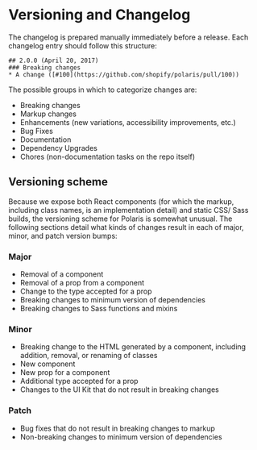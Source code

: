 # Versioning and Changelog

The changelog is prepared manually immediately before a release. Each changelog entry should follow this structure:

```
## 2.0.0 (April 20, 2017)
### Breaking changes
* A change ([#100](https://github.com/shopify/polaris/pull/100))
```

The possible groups in which to categorize changes are:

* Breaking changes
* Markup changes
* Enhancements (new variations, accessibility improvements, etc.)
* Bug Fixes
* Documentation
* Dependency Upgrades
* Chores (non-documentation tasks on the repo itself)

## Versioning scheme

Because we expose both React components (for which the markup, including class names, is an implementation detail) and static CSS/ Sass builds, the versioning scheme for Polaris is somewhat unusual. The following sections detail what kinds of changes result in each of major, minor, and patch version bumps:

### Major
* Removal of a component
* Removal of a prop from a component
* Change to the type accepted for a prop
* Breaking changes to minimum version of dependencies
* Breaking changes to Sass functions and mixins

### Minor
* Breaking change to the HTML generated by a component, including addition, removal, or renaming of classes
* New component
* New prop for a component
* Additional type accepted for a prop
* Changes to the UI Kit that do not result in breaking changes

### Patch
* Bug fixes that do not result in breaking changes to markup
* Non-breaking changes to minimum version of dependencies
